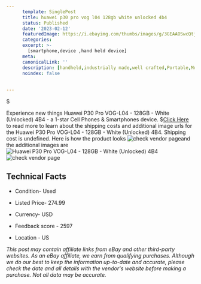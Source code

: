 ```yaml
---
      template: SinglePost
      title: huawei p30 pro vog l04 128gb white unlocked 4b4
      status: Published
      date: '2023-02-12'
      featuredImage: https://i.ebayimg.com/thumbs/images/g/3GEAAOSwcQtj2aRY/s-l225.jpg
      categories: 
      excerpt: >-
        [smartphone,device ,hand held device]
      meta:
      canonicalLink: ''
      description: [handheld,industrially made,well crafted,Portable,Mobile,Compact,Convenient,Lightweight,Maneuverable,Man-portable,Miniature,Carriable,Hand-held,Light,Holdable,Transportable,Mobile device,Pocket-sized,On-the-go,Wireless,Cordless,Compact size,Convenient size, smartphone,device ,hand held device]
      noindex: false
      
        
---
```

$

Experience new things Huawei P30 Pro VOG-L04 - 128GB - White (Unlocked) 4B4 - a 1-star Cell Phones & Smartphones device.
$[Click Here](https://www.ebay.com/itm/275657475390?hash=item402e77453e%3Ag%3A3GEAAOSwcQtj2aRY&amdata=enc%3AAQAHAAAA4FGb3V7rnJAa4eE7pIrRoooztcrWyC9TylSPXFvbWITgWrh8cYrowkZUvpnX3AtHHZUEWMdrlM0QpdKDLVFkDYXf%2FqL57P71pZ9X4ZKoQxWEPmxeqv5WAtxaiN5JW6oHGaQmqOiT2%2FXiKd%2BtFz9zIib3zX8keFguxbzfOtuebQGjseii1G%2BJU%2FPqSbx3e%2BPrphMsYLblfB1gJRKUHbUY1FKmjuQD6YzkWJlWyNXL1VxdcDlDe6js9k7MfR3tv9TZV2b155bce4djVr6Bgw96EHDlhLj8fFmkkDkBLnnwMmdG&mkevt=1&mkcid=1&mkrid=711-53200-19255-0&campid=%253CePNCampaignId%253E&customid=%253CreferenceId%253E&toolid=10049) to read more to learn about the shipping costs and additional image urls for the Huawei P30 Pro VOG-L04 - 128GB - White (Unlocked) 4B4. Shipping cost is undefined. Here is how the product looks ![check vendor page](https://i.ebayimg.com/thumbs/images/g/3GEAAOSwcQtj2aRY/s-l225.jpg)and the additional images are![Huawei P30 Pro VOG-L04 - 128GB - White (Unlocked) 4B4](https://i.ebayimg.com/images/g/3GEAAOSwcQtj2aRY/s-l1600.jpg)![check vendor page](https://origin-galleryplus.ebayimg.com/ws/web/275657475390_2_0_1/225x225.jpg)



 ## Technical Facts 



     
      

 - Condition- Used 


      

 - Listed Price- 274.99 


      

 - Currency- USD 


      

 - Feedback score - 2597 


      

 - Location - US 


      
      

 *_This post may contain affiliate links from eBay and other third-party websites. As an eBay affiliate, we earn from qualifying purchases. Although we do our best to keep the information up-to-date and accurate, please check the date and all details with the vendor's website before making a purchase. Not all data may be accurate._*






